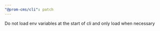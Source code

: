 ```yaml
---
"@prom-cms/cli": patch
---
```


Do not load env variables at the start of cli and only load when necessary
